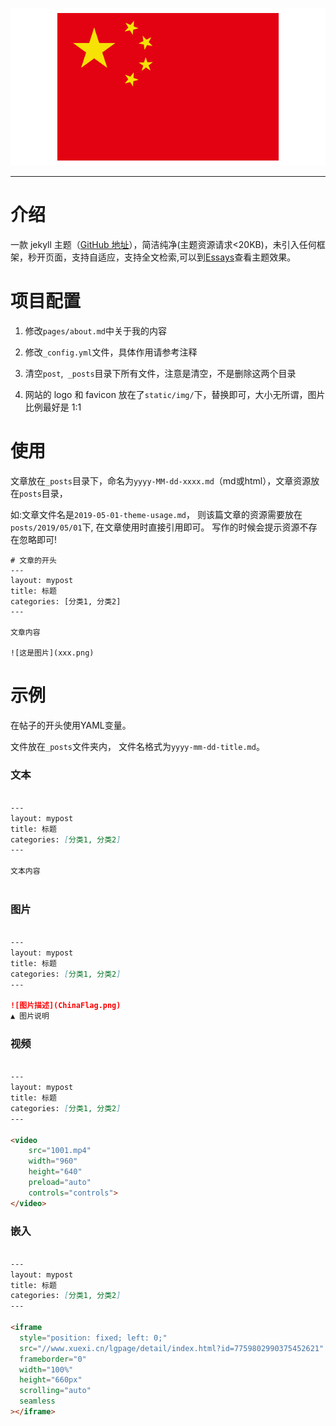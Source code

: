 ![五星红旗](ChinaFlag.png)

------

# 介绍

一款 jekyll 主题（[GitHub 地址](https://github.com/GJXSTAR/Essays)），简洁纯净(主题资源请求<20KB)，未引入任何框架，秒开页面，支持自适应，支持全文检索,可以到[Essays](https://gjxstar.github.io/Essays/)查看主题效果。


# 项目配置

1. 修改`pages/about.md`中关于我的内容

2. 修改`_config.yml`文件，具体作用请参考注释

3. 清空`post`,` _posts`目录下所有文件，注意是清空，不是删除这两个目录

4. 网站的 logo 和 favicon 放在了`static/img/`下，替换即可，大小无所谓，图片比例最好是 1:1

# 使用

文章放在`_posts`目录下，命名为`yyyy-MM-dd-xxxx.md`（md或html），文章资源放在`posts`目录，

如:文章文件名是`2019-05-01-theme-usage.md`，
则该篇文章的资源需要放在`posts/2019/05/01`下,
在文章使用时直接引用即可。
写作的时候会提示资源不存在忽略即可!

```text
# 文章的开头
---
layout: mypost
title: 标题
categories: [分类1, 分类2]
---

文章内容

![这是图片](xxx.png)

```

# 示例

在帖子的开头使用YAML变量。

文件放在`_posts`文件夹内，
文件名格式为`yyyy-mm-dd-title.md`。

### 文本

```markdown

---
layout: mypost
title: 标题
categories: [分类1, 分类2]
---

文本内容
    
```

### 图片

```markdown

---
layout: mypost
title: 标题
categories: [分类1, 分类2]
---

![图片描述](ChinaFlag.png)
▲ 图片说明

```

### 视频

```markdown

---
layout: mypost
title: 标题
categories: [分类1, 分类2]
---

<video 
    src="1001.mp4" 
    width="960" 
    height="640"
    preload="auto"
    controls="controls">
</video>

```

### 嵌入

```markdown

---
layout: mypost
title: 标题
categories: [分类1, 分类2]
---

<iframe
  style="position: fixed; left: 0;"
  src="//www.xuexi.cn/lgpage/detail/index.html?id=7759802990375452621"
  frameborder="0"
  width="100%"
  height="660px"
  scrolling="auto"
  seamless
></iframe>

```
